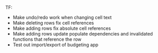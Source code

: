 ﻿TF:

- Make undo/redo work when changing cell text
- Make deleting rows fix cell references
- Make adding rows fix absolute cell references
- Make adding rows update populate dependencies and invalidated functions that reference the row
- Test out import/export of budgeting app
